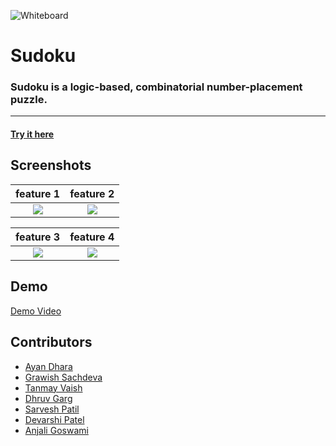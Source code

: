 ![Whiteboard](https://github.com/sarveshspatil111/readme-docs/blob/main/assets/sudoku-banner.png)

# Sudoku

### Sudoku is a logic-based, combinatorial number-placement puzzle.

<hr>

#### [Try it here](https://untitled-team-101.github.io/Whiteboard/)

## Screenshots

|                                                      feature 1                                                      |                                                      feature 2                                                      |
| :-----------------------------------------------------------------------------------------------------------------: | :-----------------------------------------------------------------------------------------------------------------: |
| ![](https://raw.githubusercontent.com/sarveshspatil111/sarveshspatil111/master/assets/gifs/ezgif.com-gif-maker.gif) | ![](https://raw.githubusercontent.com/sarveshspatil111/sarveshspatil111/master/assets/gifs/ezgif.com-gif-maker.gif) |

|                                                      feature 3                                                      |                                                      feature 4                                                      |
| :-----------------------------------------------------------------------------------------------------------------: | :-----------------------------------------------------------------------------------------------------------------: |
| ![](https://raw.githubusercontent.com/sarveshspatil111/sarveshspatil111/master/assets/gifs/ezgif.com-gif-maker.gif) | ![](https://raw.githubusercontent.com/sarveshspatil111/sarveshspatil111/master/assets/gifs/ezgif.com-gif-maker.gif) |

## Demo

[Demo Video](https://drive.google.com/file/d/1pHFSM7wNHZyR-kEhiM7lWqcmrSjL07iA/view?usp=sharing)

## Contributors

- [Ayan Dhara](https://github.com/Ayan-Dhara)
- [Grawish Sachdeva](https://github.com/grawish)
- [Tanmay Vaish](https://github.com/LEON6156SCOTT)
- [Dhruv Garg](https://github.com/dhruvgarg02)
- [Sarvesh Patil](https://github.com/sarveshspatil111)
- [Devarshi Patel](https://github.com/dpatel-8112)
- [Anjali Goswami](https://github.com/anjaligoswami)

